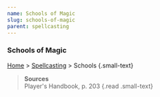 ```yaml
---
name: Schools of Magic
slug: schools-of-magic
parent: spellcasting
---
```

### Schools of Magic
[Home](home) > [Spellcasting](spellcasting) > Schools {.small-text}

> **Sources** <br/>
> Player's Handbook, p. 203
{.read .small-text}
